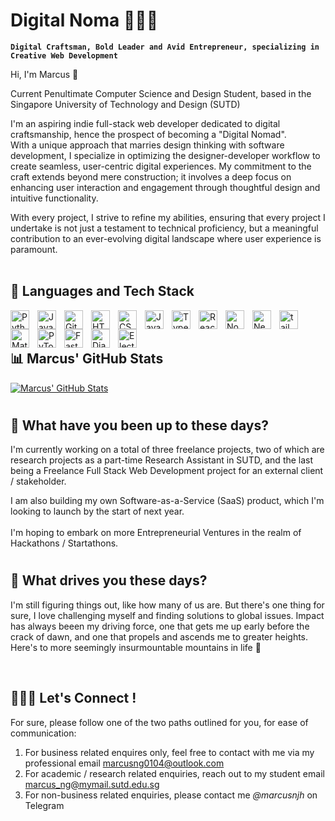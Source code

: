 # Digital Noma 🧑🏻‍💻

**`Digital Craftsman, Bold Leader and Avid Entrepreneur, specializing in Creative Web Development`**

Hi, I'm Marcus 👋 <br/> 

Current Penultimate Computer Science and Design Student, based in the Singapore University of Technology and Design (SUTD) <br/>

I'm an aspiring indie full-stack web developer dedicated to digital craftsmanship, hence the prospect of becoming a "Digital Nomad". <br/>
With a unique approach that marries design thinking with software development, I specialize in optimizing the designer-developer workflow to create seamless, user-centric digital experiences. My commitment to the craft extends beyond mere construction; it involves a deep focus on enhancing user interaction and engagement through thoughtful design and intuitive functionality. <br/>

With every project, I strive to refine my abilities, ensuring that every project I undertake is not just a testament to technical proficiency, but a meaningful contribution to an ever-evolving digital landscape where user experience is paramount. <br/> <br/>


## 🚀 Languages and Tech Stack

<img align="left" alt="Python" width="30px" style="padding-right:10px;" src="https://cdn.jsdelivr.net/gh/devicons/devicon/icons/python/python-plain.svg" />
<img align="left" alt="Java" width="30px" style="padding-right:10px;" src="https://cdn.jsdelivr.net/gh/devicons/devicon/icons/java/java-original.svg"/>
<img align="left" alt="Git" width="30px" style="padding-right:10px;" src="https://cdn.jsdelivr.net/gh/devicons/devicon/icons/git/git-original.svg" />
<img align="left" alt="HTML" width="30px" style="padding-right:10px;" src="https://cdn.jsdelivr.net/gh/devicons/devicon/icons/html5/html5-plain.svg" />
<img align="left" alt="CSS" width="30px" style="padding-right:10px;" src="https://cdn.jsdelivr.net/gh/devicons/devicon/icons/css3/css3-plain.svg" />
<img align="left" alt="JavaScript" width="30px" style="padding-right:10px;" src="https://cdn.jsdelivr.net/gh/devicons/devicon/icons/javascript/javascript-plain.svg" />
<img align="left" alt="TypeScript" width="30px" style="padding-right:10px;" src="https://cdn.jsdelivr.net/gh/devicons/devicon/icons/typescript/typescript-plain.svg" />
<img align="left" alt="React" width="30px" style="padding-right:10px;" src="https://cdn.jsdelivr.net/gh/devicons/devicon/icons/react/react-original.svg" />
<img align="left" alt="NodeJS" width="30px" style="padding-right:10px;" src="https://cdn.jsdelivr.net/gh/devicons/devicon/icons/nodejs/nodejs-original.svg" />
<img align="left" alt="NextJS" width="30px" style="padding-right:10px;" src="https://cdn.jsdelivr.net/gh/devicons/devicon@latest/icons/nextjs/nextjs-original.svg" />
<img align="left" alt="tailwindcss" width="30px" style="padding-right:10px;" src="https://cdn.jsdelivr.net/gh/devicons/devicon@latest/icons/tailwindcss/tailwindcss-original.svg" />
<img align="left" alt="MaterialUI" width="30px" style="padding-right:10px;" src="https://cdn.jsdelivr.net/gh/devicons/devicon@latest/icons/materialui/materialui-original.svg" />
<img align="left" alt="PyTorch" width="30px" style="padding-right:10px;" src="https://cdn.jsdelivr.net/gh/devicons/devicon@latest/icons/pytorch/pytorch-original.svg" />
<img align="left" alt="FastAPI" width="30px" style="padding-right:10px;" src="https://cdn.jsdelivr.net/gh/devicons/devicon@latest/icons/fastapi/fastapi-original.svg" />
<img align="left" alt="Django" width="30px" style="padding-right:10px;" src="https://cdn.jsdelivr.net/gh/devicons/devicon@latest/icons/django/django-plain.svg" /> 
<img align="left" alt="Electron" width="30px" style="padding-right:10px;" src="https://cdn.jsdelivr.net/gh/devicons/devicon@latest/icons/electron/electron-original.svg" />          

<br/> <br/>

## 📊 Marcus' GitHub Stats

[![Marcus' GitHub Stats](https://streak-stats.demolab.com/?user=digitalnoma&show_icons=true&theme=gruvbox)](https://git.io/streak-stats)

#
## 🧭 What have you been up to these days? 
I'm currently working on a total of three freelance projects, two of which are research projects as a part-time Research Assistant in SUTD, and the last being a Freelance Full Stack Web Development project for an external client / stakeholder. 

I am also building my own Software-as-a-Service (SaaS) product, which I'm looking to launch by the start of next year. <br/> <br/>
I'm hoping to embark on more Entrepreneurial Ventures in the realm of Hackathons / Startathons. 

#
## 🧭 What drives you these days?
I'm still figuring things out, like how many of us are. But there's one thing for sure, I love challenging myself and finding solutions to global issues. Impact has always beeen my driving force, one that gets me up early before the crack of dawn, and one that propels and ascends me to greater heights. Here's to more seemingly insurmountable mountains in life 🥂

<br /> 

## 🧑🏻‍💻 Let's Connect !
For sure, please follow one of the two paths outlined for you, for ease of communication: <br/>
1. For business related enquires only, feel free to contact with me via my professional email marcusng0104@outlook.com
2. For academic / research related enquiries, reach out to my student email marcus_ng@mymail.sutd.edu.sg <br/>
3. For non-business related enquiries, please contact me *@marcusnjh* on Telegram 
